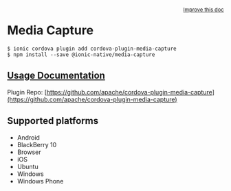 <a style="float:right;font-size:12px;" href="http://github.com/ionic-team/ionic-native/edit/master/src/@ionic-native/plugins/media-capture/index.ts#L112">
  Improve this doc
</a>

# Media Capture

```
$ ionic cordova plugin add cordova-plugin-media-capture
$ npm install --save @ionic-native/media-capture
```

## [Usage Documentation](https://ionicframework.com/docs/native/media-capture/)

Plugin Repo: [https://github.com/apache/cordova-plugin-media-capture](https://github.com/apache/cordova-plugin-media-capture)



## Supported platforms
- Android
- BlackBerry 10
- Browser
- iOS
- Ubuntu
- Windows
- Windows Phone



